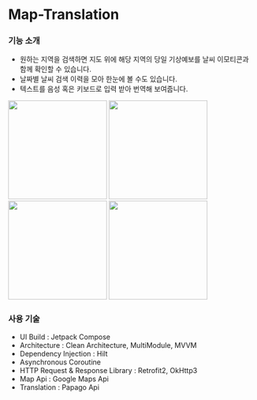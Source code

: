 # Map-Translation
### 기능 소개
- 원하는 지역을 검색하면 지도 위에 해당 지역의 당일 기상예보를 날씨 이모티콘과 함께 확인할 수 있습니다.
- 날짜별 날씨 검색 이력을 모아 한눈에 볼 수도 있습니다.
- 텍스트를 음성 혹은 키보드로 입력 받아 번역해 보여줍니다.
<p float="left">
  <img src="https://user-images.githubusercontent.com/68845653/224479866-df4053da-0061-494d-a6b7-9fe15a121611.jpeg" width="200" />
  <img src="https://user-images.githubusercontent.com/68845653/224479867-a6be1b26-15ce-4f03-bc73-427f026c40fb.jpeg" width="200" /> 
  <img src="https://user-images.githubusercontent.com/68845653/224479868-fab78144-fa49-4e26-b0f8-6f2b5945b6c6.jpeg" width="200" />
  <img src="https://user-images.githubusercontent.com/68845653/224479870-bc560bc4-25a6-4bbb-9960-3569e9b31fc3.jpeg" width="200" />
</p>

### 사용 기술
- UI Build : Jetpack Compose
- Architecture : Clean Architecture, MultiModule, MVVM
- Dependency Injection : Hilt
- Asynchronous Coroutine
- HTTP Request & Response Library : Retrofit2, OkHttp3
- Map Api : Google Maps Api
- Translation : Papago Api
